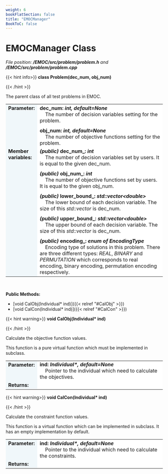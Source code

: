 ```yaml
---
weight: 6
bookFlatSection: false
title: "EMOCManager"
BookToC: false
---
```


# EMOCManager Class

*File position: **/EMOC/src/problem/problem.h** and **/EMOC/src/problem/problem.cpp***

{{< hint info>}}
**class Problem(dec_num, obj_num)**

{{< /hint >}}

The parent class of all test problems in EMOC.

<style>
    .emoc_doc_table_title{
        background-color:#F0F7FA;
    }
    .emoc_doc_table_content{
        background-color:#FFFFFF;
        width:100%;
    }
</style>

<table class="emoc_doc_table" style="overflow-x: hidden;">
    <tbody>
    <tr>
        <td rowspan="2" ALIGN="left" VALIGN="top"  class="emoc_doc_table_title"><strong class="wuhu">Parameter:</strong></td>
    </tr>
    <tr>
        <td class="emoc_doc_table_content" >
            <strong>dec_num: <i>int, default=None</i></strong><br/>&nbsp &nbsp The number of decision variables setting for the problem.<div style="line-height:75%;"><br></div>
            <strong>obj_num: <i>int, default=None</i></strong><br/>&nbsp &nbsp The number of objective functions setting for the problem.<br/>
        </td>
    </tr>
    <tr class="emoc_doc_table_title">
        <td rowspan="2" ALIGN="left" VALIGN="top"  class="emoc_doc_table_title"><strong class="wuhu">Member variables:</strong></td>
    </tr>
    <tr >
        <td class="emoc_doc_table_content">
            <strong><i>(public)</i> dec_num_: <i>int</i></strong><br/>&nbsp &nbsp The number of decision variables set by users. It is equal to the given dec_num. <div style="line-height:75%;"><br></div>
            <strong><i>(public)</i> obj_num_: <i>int</i></strong><br/>&nbsp &nbsp The number of objective functions set by users. It is equal to the given obj_num.<div style="line-height:75%;"><br></div>
            <strong><i>(public)</i> lower_bound_: <i>std::vector&ltdouble&gt</i></strong><br/>&nbsp &nbsp The lower bound of each decision variable. The size of this <i>std::vector</i> is dec_num.<div style="line-height:75%;"><br></div>
            <strong><i>(public)</i> upper_bound_: <i>std::vector&ltdouble&gt</i></strong><br/>&nbsp &nbsp The upper bound of each decision variable. The size of this <i>std::vector</i> is dec_num.<div style="line-height:75%;"><br></div>
            <strong><i>(public)</i> encoding_: <i>enum of EncodingType</i></strong><br/>&nbsp &nbsp Encoding type of solutions in this problem. There are three different types: <i>REAL</i>,  <i>BINARY</i> and  <i>PERMUTATION</i> which corresponds to real encoding, binary encoding, permutation encoding respectively. <br/>
        </td>
    </tr>
    </tbody>
</table>

<br/>

**Public Methods:**

- [void CalObj(Individual\* ind)]({{< relref "#CalObj" >}})
- [void CalCon(Individual\* ind)]({{< relref "#CalCon" >}})



<div id="CalObj">

{{< hint warning>}}
**void CalObj(Individual\* ind)**

{{< /hint >}}

</div>

Calculate the objective function values.

This function is a pure virtual function which must be implemented in subclass.

<table class="emoc_doc_table" style="overflow-x: hidden">
    <tbody >
    <tr>
        <td rowspan="2" ALIGN="left" VALIGN="top"  class="emoc_doc_table_title"><strong class="wuhu">Parameter:</strong></td>
    </tr>
    <tr >
        <td class="emoc_doc_table_content">
            <strong>ind: <i>Individual*, default=None</i></strong><br/>&nbsp &nbsp Pointer to the individual which need to calculate the objectives.
        </td>
    </tr>
    <tr class="emoc_doc_table_title">
        <td rowspan="2" ALIGN="left" VALIGN="top"  class="emoc_doc_table_title"><strong class="wuhu">Returns:</strong></td>
    </tr>
    <tr >
        <td class="emoc_doc_table_content">
			<br/>
        </td>
    </tr>
    </tbody>
</table>



<div id="CalCon">

{{< hint warning>}}
**void CalCon(Individual\* ind)**

{{< /hint >}}

</div>

Calculate the constraint function values. 

This function is a virtual function which can be implemented in subclass. It has an empty implementation by default.

<table class="emoc_doc_table" style="overflow-x: hidden">
    <tbody>
    <tr>
        <td rowspan="2" ALIGN="left" VALIGN="top"  class="emoc_doc_table_title"><strong class="wuhu">Parameter:</strong></td>
    </tr>
    <tr>
        <td class="emoc_doc_table_content" >
            <strong>ind: <i>Individual*, default=None</i></strong><br/>&nbsp &nbsp Pointer to the individual which need to calculate the constraints.
        </td>
    </tr>
    <tr class="emoc_doc_table_title">
        <td rowspan="2" ALIGN="left" VALIGN="top"  class="emoc_doc_table_title"><strong class="wuhu">Returns:</strong></td>
    </tr>
    <tr >
        <td class="emoc_doc_table_content">
            <br/>
        </td>
    </tr>
    </tbody>
</table>